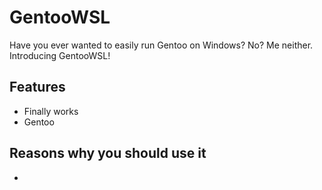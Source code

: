 # GentooWSL
Have you ever wanted to easily run Gentoo on Windows? No? Me neither. Introducing GentooWSL!

## Features
- Finally works
- Gentoo

## Reasons why you should use it
-
